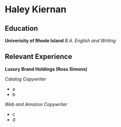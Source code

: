 
# Haley Kiernan

## Education

**Univerisity of Rhode Island** _B.A. English and Writing_

## Relevant Experience

**Luxury Brand Holdings (Ross Simons)**

_Catalog Copywriter_

* a
* b

_Web and Amazon Copywriter_

* c
* d
